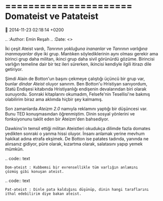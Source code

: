 ======================
Domateist ve Patateist
======================

:date: 2014-11-23 02:18:14 +0200

.. :Author: Emin Reşah
.. :Date:   <>

İki çeşit Ateist vardı, *Tanrının yokluğuna inananlar* ve *Tanrının
varlığına inanmayanlar* diye iki grup. Mantıken söylediklerinin aynı
olması gerekir ama birinci grup daha militan, ikinci grup daha sivil
görünürdü gözüme. Birincisi varlığın temeline dair bir tez ileri
sürerken, ikincisi kendiyle ilgili itirazı dile getiriyor.

Şimdi Alain de Botton'un başını çekmeye çalıştığı üçüncü bir grup var,
bunlar *dindar Ateist* oluyor sanırım. Ben Botton'u Hristiyan
sanıyordum, Statü Endişesi kitabında Hristiyanlığı endişenin
devalarından biri olarak sunuyordu. Sonraki kitaplarını okumadım,
Felsefe'nin Tesellisi'ne bakmış olabilirim biraz ama aklımda hiçbir şey
kalmamış.

Son zamanlarda *Ateizm 2.0* namıyla reklamını yaptığı bir düşüncesi var.
Bunu TED konuşmasından öğrenmiştim. Dinin sosyal yönlerini ve
fonksiyonunu taklit eden bir Ateizm'den bahsediyor.

Dawkins'in temsil ettiği militan Ateistleri okudukça dilimde fazla
domates yedikten sonraki o yanma hissi oluyor. İnsanı anlamak yerine
mevhum hakikat adına etrafa ekşimek. De Botton ise patates tadında,
yanında ne alırsanız gidiyor, püre olarak, kızartma olarak, salatasını
yapıp yemek mümkün.

.. code:: text

    Dom-ateist : Kubbemsi bir evrensellikle tüm varlığın anlamını
    çözmüş gibi konuşan ateist.

.. code:: text

    Pat-ateist : Dinle pata kaldığını düşünüp, dinin hangi taraflarını
    ithal edebilirim diye bakan ateist.
